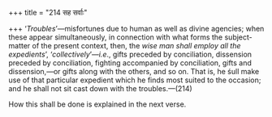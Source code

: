 +++
title = "214 सह सर्वाः"

+++
‘*Troubles*’—misfortunes due to human as well as divine agencies; when
these appear simultaneously, in connection with what forms the
subject-matter of the present context, then, the *wise man shall employ
all the expedients*’, ‘*collectively*’—*i.e*., gifts preceded by
conciliation, dissension preceded by conciliation, fighting accompanied
by conciliation, gifts and dissension,—or gifts along with the others,
and so on. That is, he śull make use of that particular expedient which
he finds most suited to the occasion; and he shall not sit cast down
with the troubles.—(214)

How this shall be done is explained in the next verse.


